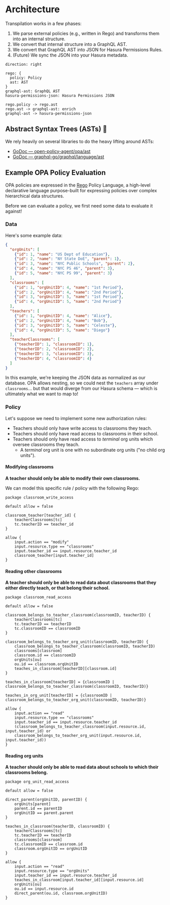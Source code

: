 # Architecture

Transpilation works in a few phases:

1. We parse external policies (e.g., written in Rego) and transforms them into an internal structure.
1. We convert that internal structure into a GraphQL AST.
1. We convert that GraphQL AST into JSON for Hasura Permissions Rules.
1. (Future) We sync the JSON into your Hasura metadata.


```d2
direction: right

rego: {
  policy: Policy
  ast: AST
}
graphql-ast: GraphQL AST
hasura-permissions-json: Hasura Permissions JSON

rego.policy -> rego.ast
rego.ast -> graphql-ast: enrich
graphql-ast -> hasura-permissions-json
```

## Abstract Syntax Trees (ASTs) 🌲

We rely heavily on several libraries to do the heavy lifting around ASTs:

- [GoDoc — open-policy-agent/opa/ast][godoc-opa-ast]
- [GoDoc — graphql-go/graphql/language/ast][godoc-graphql-ast]

[godoc-graphql-ast]: https://pkg.go.dev/github.com/graphql-go/graphql/language/ast
[godoc-opa-ast]: https://pkg.go.dev/github.com/open-policy-agent/opa/ast

## Example OPA Policy Evaluation

OPA policies are expressed in the [Rego][rego] Policy Language, a high-level declarative language purpose-built for expressing policies over complex hierarchical data structures.

Before we can evaluate a policy, we first need some data to evaluate it against!

### Data

Here's some example data:

```json
{
  "orgUnits": [
    {"id": 1, "name": "US Dept of Education"},
    {"id": 2, "name": "NY State DoE", "parent": 1},
    {"id": 3, "name": "NYC Public Schools", "parent": 2},
    {"id": 4, "name": "NYC PS 46", "parent": 3},
    {"id": 5, "name": "NYC PS 99", "parent": 3}
  ],
  "classrooms": [
    {"id": 1, "orgUnitID": 4, "name": "1st Period"},
    {"id": 2, "orgUnitID": 4, "name": "2nd Period"},
    {"id": 3, "orgUnitID": 5, "name": "1st Period"},
    {"id": 4, "orgUnitID": 5, "name": "2nd Period"}
  ],
  "teachers": [
    {"id": 1, "orgUnitID": 4, "name": "Alice"},
    {"id": 2, "orgUnitID": 4, "name": "Bob"},
    {"id": 3, "orgUnitID": 5, "name": "Celeste"},
    {"id": 4, "orgUnitID": 5, "name": "Diego"}
  ],
  "teacherClassrooms": [
    {"teacherID": 1, "classroomID": 1},
    {"teacherID": 2, "classroomID": 2},
    {"teacherID": 3, "classroomID": 3},
    {"teacherID": 4, "classroomID": 4}
  ]
}
```

In this example, we're keeping the JSON data as normalized as our database. OPA allows nesting, so we could nest the `teachers` array under `classrooms`... but that would diverge from our Hasura schema — which is ultimately what we want to map to!

### Policy

Let's suppose we need to implement some new authorization rules:

- Teachers should only have write access to classrooms they teach.
- Teachers should only have read access to classrooms in their school.
- Teachers should only have read access to _terminal_ org units which oversee classrooms they teach.
  - A _terminal_ org unit is one with no subordinate org units ("no child org units").

#### Modifying classrooms

**A teacher should only be able to modify their own classrooms.**

We can model this specific rule / policy with the following Rego:

```rego
package classroom_write_access

default allow = false

classroom_teacher[teacher_id] {
    teacherClassrooms[tc]
    tc.teacherID == teacher_id
}

allow {
    input.action == "modify"
    input.resource.type == "classrooms"
    input.teacher_id == input.resource.teacher_id
    classroom_teacher[input.teacher_id]
}
```

#### Reading other classrooms

**A teacher should only be able to read data about classrooms that they either directly teach, or that belong their school.**

```rego
package classroom_read_access

default allow = false

classroom_belongs_to_teacher_classroom(classroomID, teacherID) {
    teacherClassrooms[tc]
    tc.teacherID == teacherID
    tc.classroomID == classroomID
}

classroom_belongs_to_teacher_org_unit(classroomID, teacherID) {
    classroom_belongs_to_teacher_classroom(classroomID, teacherID)
    classrooms[classroom]
    classroom.id == classroomID
    orgUnits[ou]
    ou.id == classroom.orgUnitID
    teaches_in_classroom[teacherID][classroom.id]
}

teaches_in_classroom[teacherID] = {classroomID | classroom_belongs_to_teacher_classroom(classroomID, teacherID)}

teaches_in_org_unit[teacherID] = {classroomID | classroom_belongs_to_teacher_org_unit(classroomID, teacherID)}

allow {
    input.action == "read"
    input.resource.type == "classrooms"
    input.teacher_id == input.resource.teacher_id
    (classroom_belongs_to_teacher_classroom(input.resource.id, input.teacher_id) or
    classroom_belongs_to_teacher_org_unit(input.resource.id, input.teacher_id))
}
```

#### Reading org units

**A teacher should only be able to read data about schools to which their classrooms belong.**

```rego
package org_unit_read_access

default allow = false

direct_parent(orgUnitID, parentID) {
    orgUnits[parent]
    parent.id == parentID
    orgUnitID == parent.parent
}

teaches_in_classroom(teacherID, classroomID) {
    teacherClassrooms[tc]
    tc.teacherID == teacherID
    classrooms[classroom]
    tc.classroomID == classroom.id
    classroom.orgUnitID == orgUnitID
}

allow {
    input.action == "read"
    input.resource.type == "orgUnits"
    input.teacher_id == input.resource.teacher_id
    teaches_in_classroom[input.teacher_id][input.resource.id]
    orgUnits[ou]
    ou.id == input.resource.id
    direct_parent(ou.id, classroom.orgUnitID)
}
```

[rego]: https://www.openpolicyagent.org/docs/latest/policy-language/

